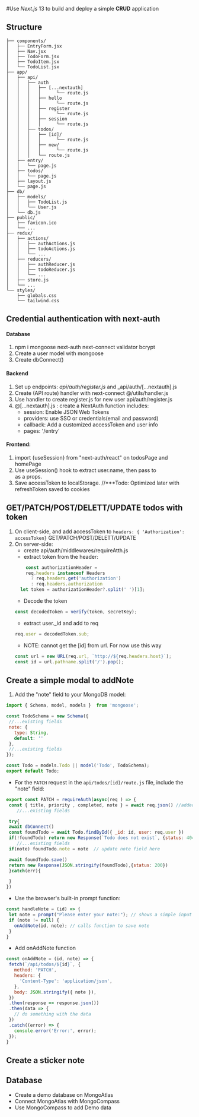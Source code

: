 #Use *Next.js* 13 to build and deploy a simple **CRUD** application

## Structure
```
├── components/
│   ├── EntryForm.jsx
│   ├── Nav.jsx
│   ├── TodoForm.jsx
│   ├── TodoItem.jsx
│   └── TodoList.jsx
├── app/
│   ├── api/
│   │ 	├── auth
│   │	│ 	├── [...nextauth]
│   │	│ 	│  	   └── route.js
│   │	│ 	├── hello
│   │	│ 	│  	   └── route.js
│   │	│ 	├── register
│   │	│ 	│  	   └── route.js
│   │	│ 	├── session
│   │	│ 	│  	   └── route.js
│   │ 	├── todos/
│   │	│ 	├── [id]/
│   │	│ 	│  	   └── route.js
│   │	│ 	├── new/
│   │	│ 	│  	   └── route.js
│   │	│ 	└── route.js
│   ├── entry/
│   │ 	└── page.js
│   ├── todos/
│   │   └── page.js
│   ├── layout.js
│   └── page.js
├── db/
│   ├── models/
│   │ 	├── TodoList.js
│   │ 	└── User.js
│   └── db.js
├── public/
│   ├── favicon.ico
│   └── ...
├── redux/
│   ├── actions/
│   │   ├── authActions.js
│   │   ├── todoActions.js
│   │   └── ...
│   ├── reducers/
│   │   ├── authReducer.js
│   │   ├── todoReducer.js
│   │   └── ...
│   ├── store.js
│   └── ...
└── styles/
    ├── globals.css
    └── tailwind.css
```
## Credential authentication with next-auth
#### Database
1. npm i mongoose next-auth next-connect validator bcrypt
2. Create a user model with mongoose
3. Create dbConnect()
#### Backend
1. Set up endpoints: _api/auth/register.js_ and _api/auth/[...nextauth].js 
2. Create (API route) handler with next-connect @/utils/handler.js 
3. Use handler to create register.js for new user api/auth/register.js
4. @[...nextauth].js : create a NextAuth function includes: 
   - session: Enable JSON Web Tokens
   - providers: use SSO or credentials(email and password)
   - callback: Add a customized accessToken and user info
   - pages: '/entry'
#### Frontend:
1. import {useSession} from "next-auth/react" on todosPage and homePage
2. Use useSession() hook to extract user.name, then pass to <Nav/> as a props.
3. Save accessToken to localStorage. //***Todo: Optimized later with refreshToken saved to cookies

## GET/PATCH/POST/DELETT/UPDATE todos with token
1. On client-side, and add accessToken to `headers: { 'Authorization': accessToken}` GET/PATCH/POST/DELETT/UPDATE 
2. On server-side:
    - create api/auth/middlewares/requireAtth.js
    - extract token from the header:
    ```js
        const authorizationHeader =
        req.headers instanceof Headers
          ? req.headers.get('authorization')
          : req.headers.authorization
      let token = authorizationHeader?.split(' ')[1];
    ```
    - Decode the token
    ```js
    const decodedToken = verify(token, secretKey);
    ```
    - extract user._id and add to req
    ```js
    req.user = decodedToken.sub;
    ```
    - NOTE: cannot get the [id] from url. For now use this way
    ```js
    const url = new URL(req.url, `http://${req.headers.host}`);
    const id = url.pathname.split('/').pop();
    ```
## Create a simple modal to addNote
1. Add the "note" field to your MongoDB model:

```js
import { Schema, model, models }  from 'mongoose';

const TodoSchema = new Schema({
 //...existing fields
 note: {
   type: String,
   default: ''
 },
 //...existing fields
});

const Todo = models.Todo || model('Todo', TodoSchema);
export default Todo;
```

- For the `PATCH` request in the `api/todos/[id]/route.js` file, include the "note" field:

```js
export const PATCH = requireAuth(async(req ) => {
 const { title, priority , completed, note } = await req.json() //added note here
    //...existing fields

 try{
 await dbConnect()
 const foundTodo = await Todo.findById({ _id: id, user: req.user })
 if(!foundTodo) return new Response(`Todo does not exist`, {status: 404})
    //...existing fields
 if(note) foundTodo.note = note  // update note field here

 await foundTodo.save()
 return new Response(JSON.stringify(foundTodo),{status: 200})
 }catch(err){

 }
})
```

- Use the browser's built-in prompt function:

```javascript
const handleNote = (id) => {
 let note = prompt("Please enter your note:"); // shows a simple input popup
 if (note != null) {
   onAddNote(id, note); // calls function to save note
 }
}
```

- Add onAddNote function

```javascript
const onAddNote = (id, note) => {
 fetch(`/api/todos/${id}`, {
   method: 'PATCH',
   headers: {
     'Content-Type': 'application/json',
   },
   body: JSON.stringify({ note }),
 })
 .then(response => response.json())
 .then(data => {
   // do something with the data
 })
 .catch((error) => {
   console.error('Error:', error);
 });
}
```
## Create a sticker note 
## Database
- Create a demo database on MongoAtlas
- Connect MongoAtlas with MongoCompass
- Use MongoCompass to add Demo data
